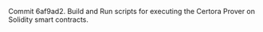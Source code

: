Commit 6af9ad2.                    Build and Run scripts for executing the Certora Prover on Solidity smart contracts.